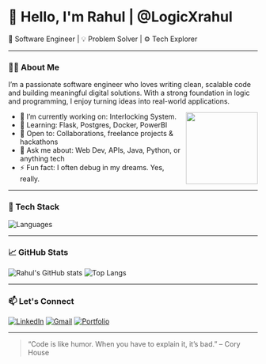 # 👋 Hello, I'm Rahul | @LogicXrahul

🚀 Software Engineer | 💡 Problem Solver | ⚙ Tech Explorer

---

### 👨‍💻 About Me

I’m a passionate software engineer who loves writing clean, scalable code and building meaningful digital solutions. With a strong foundation in logic and programming, I enjoy turning ideas into real-world applications.

<img align="right" height="145" src="https://media.giphy.com/media/M9gbBd9nbDrOTu1Mqx/giphy.gif"  />

- 🔭 I’m currently working on: Interlocking System.
- 🌱 Learning: Flask, Postgres, Docker, PowerBI
- 🤝 Open to: Collaborations, freelance projects & hackathons
- 💬 Ask me about: Web Dev, APIs, Java, Python, or anything tech
- ⚡ Fun fact: I often debug in my dreams. Yes, really.



---

### 🧰 Tech Stack

![Languages](https://skillicons.dev/icons?i=java,python,javascript,html,css,react,nodejs,mysql,git,github,linux)

---

### 📈 GitHub Stats

![Rahul's GitHub stats](https://github-readme-stats.vercel.app/api?username=LogicXrahul&show_icons=true&theme=radical)
![Top Langs](https://github-readme-stats.vercel.app/api/top-langs/?username=LogicXrahul&layout=compact&theme=radical)

---

### 📫 Let's Connect

[![LinkedIn](https://img.shields.io/badge/LinkedIn-blue?logo=linkedin)](https://www.linkedin.com/in/rahul-nishad-7736602a8/)
[![Gmail](https://img.shields.io/badge/Gmail-red?logo=gmail)](mailto:rahjket@gmail.com)
[![Portfolio](https://img.shields.io/badge/Portfolio-grey?logo=vercel)](https://your-portfolio-link.com)

---

> “Code is like humor. When you have to explain it, it’s bad.” – Cory House
